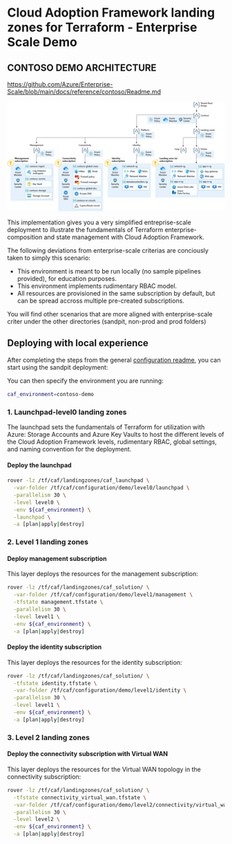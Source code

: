 # Cloud Adoption Framework landing zones for Terraform - Enterprise Scale Demo

## CONTOSO DEMO ARCHITECTURE

https://github.com/Azure/Enterprise-Scale/blob/main/docs/reference/contoso/Readme.md

![contoso](./pictures/ns-vwan.png)

This implementation gives you a very simplified entreprise-scale deployment to illustrate the fundamentals of Terraform enterprise-composition and state management with Cloud Adoption Framework.

The following deviations from enterprise-scale criterias are conciously taken to simply this scenario:
- This environment is meant to be run locally (no sample pipelines provided), for education purposes.
- This environment implements rudimentary RBAC model.
- All resources are provisioned in the same subscription by default, but can be spread accross multiple pre-created subscriptions.

You will find other scenarios that are more aligned with enterprise-scale criter under the other directories (sandpit, non-prod and prod folders)

<!--
Critical design area deviation table
| Critical Design Area  | Demo | Sandpit | Prod |
| -- | -- | -- | -- |  -->


## Deploying with local experience

After completing the steps from the general [configuration readme](../README.md), you can start using the sandpit deployment:

You can then specify the environment you are running:

```bash
caf_environment=contoso-demo
```

### 1. Launchpad-level0 landing zones

The launchpad sets the fundamentals of Terraform for utilization with Azure: Storage Accounts and Azure Key Vaults to host the different levels of the Cloud Adoption Framework levels, rudimentary RBAC, global settings, and naming convention for the deployment.

#### Deploy the launchpad

```bash
rover -lz /tf/caf/landingzones/caf_launchpad \
  -var-folder /tf/caf/configuration/demo/level0/launchpad \
  -parallelism 30 \
  -level level0 \
  -env ${caf_environment} \
  -launchpad \
  -a [plan|apply|destroy]
```

### 2. Level 1 landing zones

#### Deploy management subscription

This layer deploys the resources for the management subscription:

```bash
rover -lz /tf/caf/landingzones/caf_solution/ \
  -var-folder /tf/caf/configuration/demo/level1/management \
  -tfstate management.tfstate \
  -parallelism 30 \
  -level level1 \
  -env ${caf_environment} \
  -a [plan|apply|destroy]
```

<!-- If you want to deploy this into a diferrent subscription, you can run:
```bash
rover -lz /tf/caf/landingzones/caf_solution/ \
  -TF_VAR_tfstate_subscription_id=
  -target_subscription=<target_subscription>
  -var-folder /tf/caf/configuration/demo/level1/management \
  -tfstate management.tfstate \
  -parallelism 30 \
  -level level1 \
  -env ${caf_environment} \
  -a [plan|apply|destroy]
``` -->

<!-- #### [Optional] Deploy Enterprise-Scale components

This command is optional, run it only if you have tenant-level access to your subscription, otherwise you can skip. Keeping in mind you wont have management groups and policies related to enterprise-scale.

```bash
rover -lz /tf/caf/landingzones/caf_solution/add-ons/caf_eslz/ \
  -var-folder /tf/caf/configuration/demo/level1/eslz \
  -tfstate caf_eslz.tfstate \
  -parallelism 30 \
  -level level1 \
  -env ${caf_environment} \
  -a [plan|apply|destroy]
``` -->

#### Deploy the identity subscription

This layer deploys the resources for the identity subscription:

```bash
rover -lz /tf/caf/landingzones/caf_solution/ \
  -tfstate identity.tfstate \
  -var-folder /tf/caf/configuration/demo/level1/identity \
  -parallelism 30 \
  -level level1 \
  -env ${caf_environment} \
  -a [plan|apply|destroy]
```


### 3. Level 2 landing zones

#### Deploy the connectivity subscription with Virtual WAN

This layer deploys the resources for the Virtual WAN topology in the connectivity subscription:

```bash
rover -lz /tf/caf/landingzones/caf_solution/ \
  -tfstate connectivity_virtual_wan.tfstate \
  -var-folder /tf/caf/configuration/demo/level2/connectivity/virtual_wan \
  -parallelism 30 \
  -level level2 \
  -env ${caf_environment} \
  -a [plan|apply|destroy]
```

<!-- ### 3. Level 3 landing zones

#### Deploy an application landing zone

```bash
rover -lz /tf/caf/landingzones/caf_solution/ \
  -tfstate connectivity_virtual_wan.tfstate \
  -var-folder /tf/caf/configuration/demo/level2/connectivity/virtual_wan \
  -parallelism 30 \
  -level level2 \
  -env ${caf_environment} \
  -a [plan|apply|destroy]
``` -->
